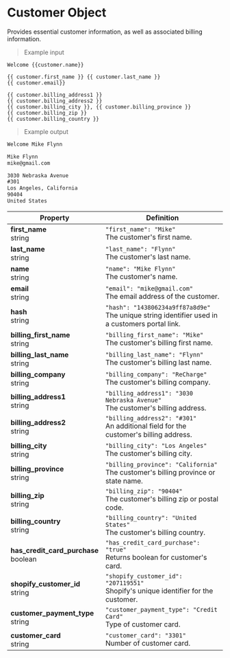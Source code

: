 # Customer Object

Provides essential customer information, as well as associated billing information.

> Example input

```liquid
Welcome {{customer.name}}

{{ customer.first_name }} {{ customer.last_name }}
{{ customer.email}}

{{ customer.billing_address1 }}
{{ customer.billing_address2 }}
{{ customer.billing_city }}, {{ customer.billing_province }}
{{ customer.billing_zip }}
{{ customer.billing_country }}
```

> Example output

```html
Welcome Mike Flynn

Mike Flynn
mike@gmail.com

3030 Nebraska Avenue
#301
Los Angeles, California
90404
United States
```

Property | Definition
--------- | -------
<b>first_name</b> <br> string| `"first_name": "Mike"`<br>  The customer's first name.
<b>last_name</b> <br> string| `"last_name": "Flynn"`<br>  The customer's last name.
<b>name</b> <br> string| `"name": "Mike Flynn"`<br>  The customer's name.
<b>email</b> <br> string|  `"email": "mike@gmail.com"` <br> The email address of the customer.
<b>hash</b>  <br> string |  `"hash": "143806234a9ff87a8d9e"` <br> The unique string identifier used in a customers portal link.
<b>billing_first_name</b> <br> string| `"billing_first_name": "Mike"`<br>  The customer's billing first name.
<b>billing_last_name</b> <br> string| `"billing_last_name": "Flynn"`<br>  The customer's billing last name.
<b>billing_company</b> <br> string| `"billing_company": "ReCharge"`<br>  The customer's billing company.
<b>billing_address1</b> <br> string| `"billing_address1": "3030 Nebraska Avenue"`<br> The customer's billing address.
<b>billing_address2</b> <br> string| `"billing_address2": "#301"`<br>  An additional field for the customer's billing address.
<b>billing_city</b> <br> string| `"billing_city": "Los Angeles"`<br> The customer's billing city.
<b>billing_province</b> <br> string| `"billing_province": "California"`<br>   The customer's billing province or state name.
<b>billing_zip</b> <br> string| `"billing_zip": "90404"`<br> The customer's billing zip or postal code.
<b>billing_country</b> <br> string| `"billing_country": "United States"`<br>   The customer's billing country.
<b>has_credit_card_purchase</b> <br> boolean| `"has_credit_card_purchase": "true"` <br> Returns boolean for customer's card.
<b>shopify_customer_id</b> <br> string| `"shopify_customer_id": "207119551"` <br> Shopify's unique identifier for the customer.
<b>customer_payment_type</b> <br> string| `"customer_payment_type": "Credit Card"` <br> Type of customer card.
<b>customer_card</b> <br> string| `"customer_card": "3301"` <br> Number of customer card.
